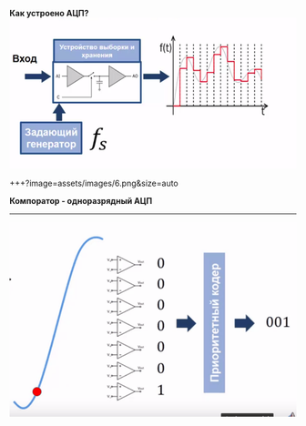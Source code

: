 **Как устроено АЦП?** 
![10](assets/images/5.png) 

+++?image=assets/images/6.png&size=auto  

**Компоратор - одноразрядный АЦП**

---
![1111](assets/images/123.gif)
